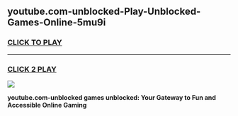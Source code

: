 
## youtube.com-unblocked-Play-Unblocked-Games-Online-5mu9i
<h3>
<a href="https://premium76.site?title=youtube.com-unblocked&ref=25A">CLICK TO PLAY</a></h3>
<hr>

<h3>
<a href="https://premium76.site?title=youtube.com-unblocked&ref=25A">CLICK 2 PLAY</a>
  
</h3>

<a href="https://premium76.site?title=youtube.com-unblocked&ref=25A"><img src="https://clearcache.store/games.png"></a>


**youtube.com-unblocked games unblocked: Your Gateway to Fun and Accessible Online Gaming**
